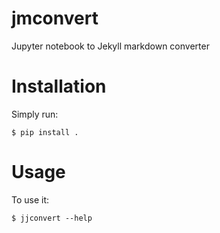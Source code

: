 # jmconvert

Jupyter notebook to Jekyll markdown converter


# Installation

Simply run:

    $ pip install .


# Usage

To use it:

    $ jjconvert --help

